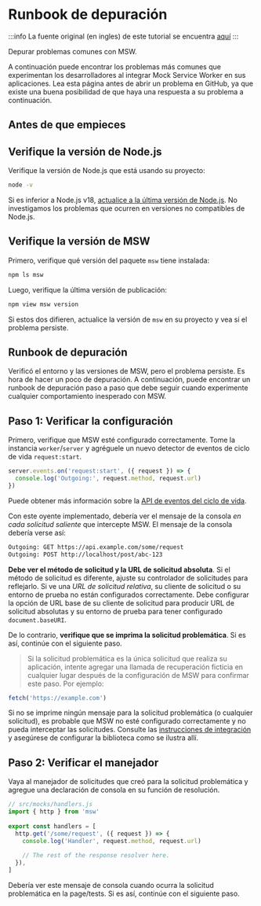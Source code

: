 # Runbook de depuración

:::info
La fuente original (en ingles) de este tutorial se encuentra [aquí](https://mswjs.io/docs/runbook)
:::

Depurar problemas comunes con MSW.

A continuación puede encontrar los problemas más comunes que experimentan los desarrolladores al integrar Mock Service Worker en sus aplicaciones. Lea esta página antes de abrir un problema en GitHub, ya que existe una buena posibilidad de que haya una respuesta a su problema a continuación.

## Antes de que empieces

## Verifique la versión de Node.js

Verifique la versión de Node.js que está usando su proyecto:

```sh
node -v
```

Si es inferior a Node.js v18, [actualice a la última versión de Node.js](https://nodejs.org/en). No investigamos los problemas que ocurren en versiones no compatibles de Node.js.

## Verifique la versión de MSW

Primero, verifique qué versión del paquete `msw` tiene instalada:

```sh
npm ls msw
```

Luego, verifique la última versión de publicación:


```sh
npm view msw version
```


Si estos dos difieren, actualice la versión de `msw` en su proyecto y vea si el problema persiste.

## Runbook de depuración

Verificó el entorno y las versiones de MSW, pero el problema persiste. Es hora de hacer un poco de depuración. A continuación, puede encontrar un runbook de depuración paso a paso que debe seguir cuando experimente cualquier comportamiento inesperado con MSW.


## Paso 1: Verificar la configuración

Primero, verifique que MSW esté configurado correctamente. Tome la instancia `worker`/`server` y agréguele un nuevo detector de eventos de ciclo de vida `request:start`.


```js
server.events.on('request:start', ({ request }) => {
  console.log('Outgoing:', request.method, request.url)
})
```

Puede obtener más información sobre la [API de eventos del ciclo de vida](../api/life-cycle-events.html).

Con este oyente implementado, debería ver el mensaje de la consola _en cada solicitud saliente_ que intercepte MSW. El mensaje de la consola debería verse así:


```sh
Outgoing: GET https://api.example.com/some/request
Outgoing: POST http://localhost/post/abc-123
```

**Debe ver el método de solicitud y la URL de solicitud absoluta**. Si el método de solicitud es diferente, ajuste su controlador de solicitudes para reflejarlo. Si ve una _URL de solicitud relativa_, su cliente de solicitud o su entorno de prueba no están configurados correctamente. Debe configurar la opción de URL base de su cliente de solicitud para producir URL de solicitud absolutas y su entorno de prueba para tener configurado `document.baseURI`.

De lo contrario, **verifique que se imprima la solicitud problemática**. Si es así, continúe con el siguiente paso.

>Si la solicitud problemática es la única solicitud que realiza su aplicación, intente agregar una llamada de recuperación ficticia en cualquier lugar después de la configuración de MSW para confirmar este paso. Por ejemplo:
```js
fetch('https://example.com')
```

Si no se imprime ningún mensaje para la solicitud problemática (o cualquier solicitud), es probable que MSW no esté configurado correctamente y no pueda interceptar las solicitudes. Consulte las [instrucciones de integración](../get-start/getting-started.html#paso-3-integre-en-cualquier-lugar) y asegúrese de configurar la biblioteca como se ilustra allí.

## Paso 2: Verificar el manejador

Vaya al manejador de solicitudes que creó para la solicitud problemática y agregue una declaración de consola en su función de resolución.

```js
// src/mocks/handlers.js
import { http } from 'msw'
 
export const handlers = [
  http.get('/some/request', ({ request }) => {
    console.log('Handler', request.method, request.url)
 
    // The rest of the response resolver here.
  }),
]
```

Debería ver este mensaje de consola cuando ocurra la solicitud problemática en la page/tests. Si es así, continúe con el siguiente paso.